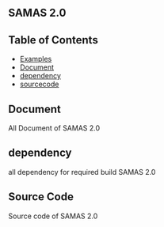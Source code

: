 ## SAMAS 2.0


## Table of Contents

- [Examples](#Examples)
- [Document](#Document)
- [dependency](#dependency)
- [sourcecode](#sourcecode)



## Document
All Document of SAMAS 2.0


## dependency
all dependency for required build SAMAS 2.0  

## Source Code
Source code of SAMAS 2.0